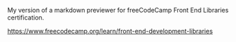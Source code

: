 My version of a markdown previewer for freeCodeCamp Front End Libraries certification.

https://www.freecodecamp.org/learn/front-end-development-libraries
